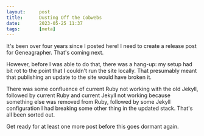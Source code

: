 ```yaml
---
layout:     post
title:      Dusting Off the Cobwebs
date:       2023-05-25 11:37
tags:       [meta]
---
```


It's been over four years since I posted here! I need to create a
release post for Geneagrapher. That's coming next.

However, before I was able to do that, there was a hang-up: my setup
had bit rot to the point that I couldn't run the site locally. That
presumably meant that publishing an update to the site would have
broken it.

There was some confluence of current Ruby not working with the old
Jekyll, followed by current Ruby and current Jekyll not working
because something else was removed from Ruby, followed by some Jekyll
configuration I had breaking some other thing in the updated
stack. That's all been sorted out.

Get ready for at least one more post before this goes dormant again.
